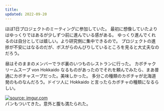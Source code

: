 ```yaml
---
title: 
updated: 2022-09-20
---
```


ほぼ1日プロジェクトのミーティングに参加していた。
最初に想像していたよりはゆっくりではあるが少しずつ前に進んでいる感がある。
ゆっくり進んでくれるのは自分としては嬉しい。より研究側に集中できるので。
プロジェクトの進捗が不安にはなるのだが、ボスがらのんびりしているところを見ると大丈夫なのだろう。

昼はそのままのメンバーでラボ裏のいつものレストランに行った。
カボチャクリームスープ von Hokkaido なるものがあったのでそれを頼んでみたら、まあ普通にカボチャスープだった。美味しかった。
多分この種類のカボチャが北海道発のものなんだろう。ドイツ人に Hokkaido と言ったらカボチャの種類になるらしい。

<a href="https://imgur.com/wPkB1t5"><img src="https://i.imgur.com/wPkB1t5.png" title="source: imgur.com" /></a>  
パンもついてきた。意外と腹も満たられた。
